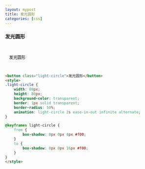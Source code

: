 ```yaml
---
layout: mypost
title: 发光圆形
categories: [css]
---
```



### 发光圆形
<div class="contain">
<button class="light-circle">发光圆形</button>
</div>
<style>
.light-circle {
    width: 80px;
    height: 80px;
    background-color: transparent;
    border: 1px solid transparent;
    border-radius: 50%;
    animation: light-circle 2s ease-in-out infinite alternate;
}

@keyframes light-circle {
    from {
        box-shadow: 0px 0px 4px #f00;
    }
    to {
        box-shadow: 0px 0px 16px #f00;
    }
}

.contain{
    display: flex;
    justify-content: center;
    align-items: center;
    height: 200px;
    width: 100%;
}
</style>

```html
<button class="light-circle">发光圆形</button>
<style>
.light-circle {
    width: 80px;
    height: 80px;
    background-color: transparent;
    border: 1px solid transparent;
    border-radius: 50%;
    animation: light-circle 2s ease-in-out infinite alternate;
}

@keyframes light-circle {
    from {
        box-shadow: 0px 0px 4px #f00;
    }
    to {
        box-shadow: 0px 0px 16px #f00;
    }
}
</style>
```
